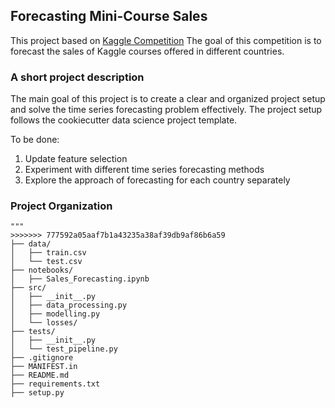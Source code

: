## **Forecasting Mini-Course Sales**

This project based on [Kaggle Competition](https://www.kaggle.com/competitions/playground-series-s3e19/overview)
The goal of this competition is to forecast the sales of Kaggle courses offered in different countries.

### A short project description
The main goal of this project is to create a clear and organized project setup and solve the time series forecasting problem effectively.
The project setup follows the cookiecutter data science project template.

To be done:
1. Update feature selection
2. Experiment with different time series forecasting methods
3. Explore the approach of forecasting for each country separately

### Project Organization
```
"""
>>>>>>> 777592a05aaf7b1a43235a38af39db9af86b6a59
├── data/
│   ├── train.csv
│   └── test.csv
├── notebooks/
│   ├── Sales_Forecasting.ipynb
├── src/
│   ├── __init__.py
│   ├── data_processing.py
│   ├── modelling.py
│   └── losses/
├── tests/
│   ├── __init__.py
│   └── test_pipeline.py
├── .gitignore
├── MANIFEST.in
├── README.md
├── requirements.txt
├── setup.py
```


